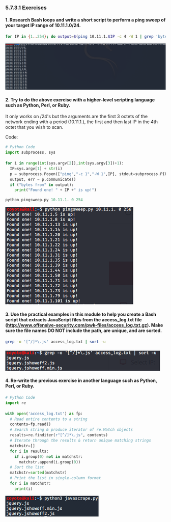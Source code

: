 ### 5.7.3.1 Exercises
#### 1. Research Bash loops and write a short script to perform a ping sweep of your target IP range of 10.11.1.0/24.

```bash
for IP in {1..254}; do output=$(ping 10.11.1.$IP -c 4 -W 1 | grep 'bytes from' | head -n 1 | cut -d ' ' -f 4 | sed 's/://'); if [ "$output" != "" ]; then echo "Found one! $output is up!"; fi; done
```

![image-20200612171525760](.5.7.3.1.assets/image-20200612171525760.png)

#### 2. Try to do the above exercise with a higher-level scripting language such as Python, Perl, or Ruby.

It only works on /24's but the arguments are the first 3 octets of the network ending with a period (10.11.1.), the first and then last IP in the 4th octet that you wish to scan.

Code:

```python
# Python Code
import subprocess, sys

for i in range(int(sys.argv[2]),int(sys.argv[3])+1):
  IP=sys.argv[1] + str(i)
  p = subprocess.Popen(["ping","-c 1","-W 1",IP], stdout=subprocess.PIPE)
  output, err = p.communicate()
  if ("bytes from" in output):
    print("Found one! " + IP +" is up!")
```

```python
python pingsweep.py 10.11.1. 0 254
```

![image-20200611214827567](.5.7.3.1.assets/image-20200611214827567.png)

#### 3. Use the practical examples in this module to help you create a Bash script that extracts JavaScript files from the access_log.txt file (http://www.offensive-security.com/pwk-files/access_log.txt.gz). Make sure the file names DO NOT include the path, are unique, and are sorted.

```bash
grep -o '[^/]*\.js' access_log.txt | sort -u
```

#### ![image-20200611225421595](.5.7.3.1.assets/image-20200611225421595.png)

#### 4. Re-write the previous exercise in another language such as Python, Perl, or Ruby.

```python
# Python Code
import re

with open('access_log.txt') as fp:
  # Read entire contents to a string
  contents=fp.read()
  # Search string & produce iterator of re.Match objects
  results=re.finditer(r"[^/]*\.js", contents)
  # Iterate through the results & return unique matching strings
  matchstr=[]
  for i in results:
    if i.group(0) not in matchstr:
      matchstr.append(i.group(0))
  # Sort the list
  matchstr=sorted(matchstr)
  # Print the list in single-column format
  for i in matchstr:
    print(i)
```

![image-20200612125808340](.5.7.3.1.assets/image-20200612125808340.png)

